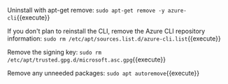 
Uninstall with apt-get remove:
`sudo apt-get remove -y azure-cli`{{execute}} 

If you don't plan to reinstall the CLI, remove the Azure CLI repository information:
`sudo rm /etc/apt/sources.list.d/azure-cli.list`{{execute}} 

Remove the signing key:
`sudo rm /etc/apt/trusted.gpg.d/microsoft.asc.gpg`{{execute}} 

Remove any unneeded packages:
`sudo apt autoremove`{{execute}} 